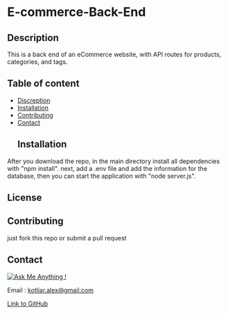 
  # E-commerce-Back-End
  ## Description
  This is a back end of an eCommerce website, with API routes for products, categories, and tags.
  ## Table of content
  * [Discreption](#Description)
* [Installation](#Installation)
* [Contributing](#Contributing)
* [Contact](#Contact)
  ## Installation
After you download the repo, in the main directory install all dependencies with "npm install". next, add a .env file and add the information for the database, then you can start the application with "node server.js".
  
  ## License

  ## Contributing
just fork this repo or submit a pull request
  
  ## Contact 
[![Ask Me Anything !](https://img.shields.io/badge/Ask%20me-anything-1abc9c.svg)](https://GitHub.com/phonix375)

  
 Email : kotliar.alex@gmail.com

  
[Link to GitHub](https://github.com/phonix375)
  
